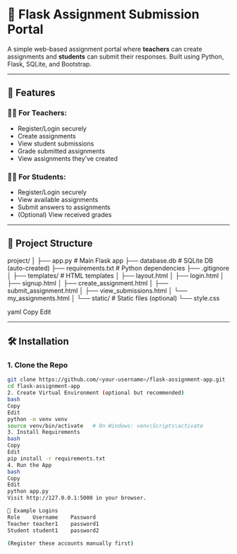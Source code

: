 # 📝 Flask Assignment Submission Portal

A simple web-based assignment portal where **teachers** can create assignments and **students** can submit their responses. Built using Python, Flask, SQLite, and Bootstrap.

---

## 🚀 Features

### 👨‍🏫 For Teachers:
- Register/Login securely
- Create assignments
- View student submissions
- Grade submitted assignments
- View assignments they’ve created

### 👨‍🎓 For Students:
- Register/Login securely
- View available assignments
- Submit answers to assignments
- (Optional) View received grades

---

## 📁 Project Structure

project/
│
├── app.py # Main Flask app
├── database.db # SQLite DB (auto-created)
├── requirements.txt # Python dependencies
├── .gitignore
│
├── templates/ # HTML templates
│ ├── layout.html
│ ├── login.html
│ ├── signup.html
│ ├── create_assignment.html
│ ├── submit_assignment.html
│ ├── view_submissions.html
│ └── my_assignments.html
│
└── static/ # Static files (optional)
└── style.css

yaml
Copy
Edit

---

## 🛠 Installation

### 1. Clone the Repo

```bash
git clone https://github.com/<your-username>/flask-assignment-app.git
cd flask-assignment-app
2. Create Virtual Environment (optional but recommended)
bash
Copy
Edit
python -m venv venv
source venv/bin/activate   # On Windows: venv\Scripts\activate
3. Install Requirements
bash
Copy
Edit
pip install -r requirements.txt
4. Run the App
bash
Copy
Edit
python app.py
Visit http://127.0.0.1:5000 in your browser.

🧪 Example Logins
Role	Username	Password
Teacher	teacher1	password1
Student	student1	password2

(Register these accounts manually first)

